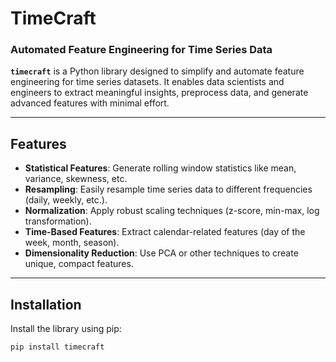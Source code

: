 # **TimeCraft**

### Automated Feature Engineering for Time Series Data

**`timecraft`** is a Python library designed to simplify and automate feature engineering for time series datasets. It enables data scientists and engineers to extract meaningful insights, preprocess data, and generate advanced features with minimal effort.

---

## **Features**
- **Statistical Features**: Generate rolling window statistics like mean, variance, skewness, etc.
- **Resampling**: Easily resample time series data to different frequencies (daily, weekly, etc.).
- **Normalization**: Apply robust scaling techniques (z-score, min-max, log transformation).
- **Time-Based Features**: Extract calendar-related features (day of the week, month, season).
- **Dimensionality Reduction**: Use PCA or other techniques to create unique, compact features.

---

## **Installation**

Install the library using pip:

```bash
pip install timecraft
